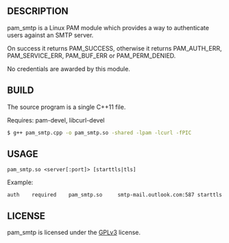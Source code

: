 ## DESCRIPTION
pam_smtp is a Linux PAM module which provides a way to authenticate users against an SMTP server.

On success it returns PAM_SUCCESS, otherwise it returns PAM_AUTH_ERR, PAM_SERVICE_ERR, PAM_BUF_ERR or PAM_PERM_DENIED.

No credentials are awarded by this module.
## BUILD
The source program is a single C++11 file.

Requires: pam-devel, libcurl-devel

```bash
$ g++ pam_smtp.cpp -o pam_smtp.so -shared -lpam -lcurl -fPIC
```
## USAGE
```
pam_smtp.so <server[:port]> [starttls|tls]
```
Example:
```
auth    required    pam_smtp.so     smtp-mail.outlook.com:587 starttls
```
## LICENSE

pam_smtp is licensed under the [GPLv3](LICENSE) license.
